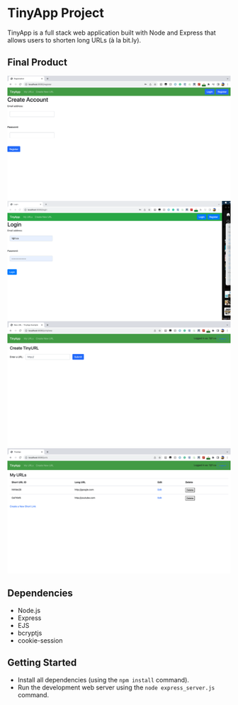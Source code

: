 # TinyApp Project

TinyApp is a full stack web application built with Node and Express that allows users to shorten long URLs (à la bit.ly).

## Final Product

![Registration Page](<Screenshot 2023-09-29 at 12.53.49 PM.png>)
![Login Page](<Screenshot 2023-09-29 at 12.54.50 PM.png>)
![Create New URL](<Screenshot 2023-09-29 at 12.55.15 PM (2).png>)
![List of URLs created](<Screenshot 2023-09-29 at 12.55.49 PM.png>)


## Dependencies

- Node.js
- Express
- EJS
- bcryptjs
- cookie-session

## Getting Started

- Install all dependencies (using the `npm install` command).
- Run the development web server using the `node express_server.js` command.
